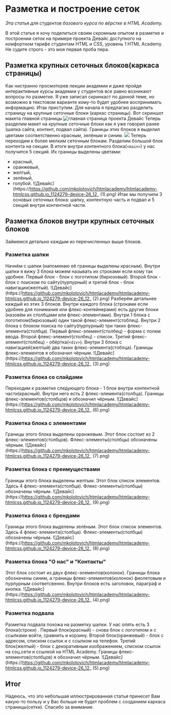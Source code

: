 # Разметка и построение сеток

*Эта статья для студентов базового курса по вёрстке в HTML Academy.*

В этой статье я хочу поделиться своим скромным опытом в разметке и построении сеток на примере проекта Девайс доступного на комфортном тарифе студентам HTML и CSS, уровень 1 HTML Academy. Не судите строго - это моя первая проба пера.

## Разметка крупных сеточных блоков(каркаса страницы)
Как нистранно просмоторев лекции академии и даже пройдя интерактивные курсы академии у студентов все равно возникают вопросы по разметке. Я уже записал скринкаст по данной теме, но возможно в текстовом варианте кому-то будет удобнее воспринимать информацию. Итак приступим. Для начала я предлагаю разделить страницу на крупные сеточные блоки (каркас страницы). Вот скриншот макета главной страницы
![главная страница проекта Девайс](https://up.htmlacademy.ru/static/img/intensive/htmlcss/device.jpg)
Теперь разделим макет на крупные сеточные блоки как я уже говорил ранее (шапка сайта, контент, подвал сайта). Границы этих блоков я выделил цветами соответственно красным, зелёным и синим.
![](https://https://github.com/mkolotovich/htmlacademy/htmlacademy-htmlcss.github.io_1124279-device-26_12_.png)
Теперь переходим к более мелким сеточным блокам. Разделим большой блок контента на секции. В итоге внутри контентного блока(`<main>`) у нас получится 5 секций. Их границы выделены цветами:
* красный, 
* оранжевый, 
* желтый, 
* зелёный, 
* голубой.
![Девайс](https://https://github.com/mkolotovich/htmlacademy/htmlacademy-htmlcss.github.io_1124279-device-26_12_ (1).png)
Итак мы получили 3 основых сеточных блока: шапку, контентную часть и подвал и 5 секций внутри контентной части.

## Разметка блоков внутри крупных сеточных блоков
Займемся детально каждым из перечисленных выше блоков. 

### Разметка шапки
Начнём с шапки (напоминаю её границы выделены красным). Внутри шапки я вижу 3 блока можем называть их строками если кому так удобнее. Первый блок - блок с логотипом (бирюзовый). Второй блок - блок с поиском по сайту(пурпурный) и третий блок - блок навигации(желтый).
![Девайс](https://https://github.com/mkolotovich/htmlacademy/htmlacademy-htmlcss.github.io_1124279-device-26_12_ (2).png)
Разберём детальнее каждый из этих 3 блоков. Внутри каждого блока (строками если удобнее для понимания или флекс-контейнерами) есть другие блоки (назовём их столбцами или флекс-элементами). Внутри 1 блока с логотипом(бирюзовый) один такой флекс-элемент(стоблец). Внутри 2 блока с блоком поиска по сайту(пурпурный) три таких флекс-элемента(столбца). Первый флекс-элемент(столбец) - форма с полем ввода. Второй флекс-элемент(столбец) - список. Третий флекс-элемент(столбец) - обёртка(`<div>`). Внутри 3 блока с навигацией(желтый) два таких флекс-элемента(стоблца). Границы флекс-элементов я обозначил чёрным. 
![Девайс](https://https://github.com/mkolotovich/htmlacademy/htmlacademy-htmlcss.github.io_1124279-device-26_12_ (3).png)

### Разметка блока со слайдами
Переходим к разметке следующего блока - 1 блок внутри контентной части(красный). Внутри него есть 2 флекс-элемента(столбца). Границы флекс-элементов(столбцов) я обозначил чёрным.
![Девайс](https://https://github.com/mkolotovich/htmlacademy/htmlacademy-htmlcss.github.io_1124279-device-26_12_ (6).png)

### Разметка блока с элементами 
Границы этого блока выделены оранжевым. Этот блок состоит из 2 флекс-элементов(столбцов). Флекс-элементы(столбцы) обозначены чёрным. 
![Девайс](https://https://github.com/mkolotovich/htmlacademy/htmlacademy-htmlcss.github.io_1124279-device-26_12_ (7).png)

### Разметка блока с преимуществами
Границы этого блока выделены желтым. Этот блок список элементов. Здесь 4 флекс-элемента(столбца). Флекс-элементы(столбцы) обозначены чёрным. 
![Девайс](https://https://github.com/mkolotovich/htmlacademy/htmlacademy-htmlcss.github.io_1124279-device-26_12_ (9).png)

### Разметка блока с брендами
Границы этого блока выделены зелёным. Этот блок список элементов. Здесь 4 флекс-элемента(столбца). Флекс-элементы(столбцы) обозначены чёрным. 
![Девайс](https://https://github.com/mkolotovich/htmlacademy/htmlacademy-htmlcss.github.io_1124279-device-26_12_ (8).png)

### Разметка блока "О нас" и "Контакты"
Этот блок состоит из двух флекс-элементов(колонок). Границы блока обозначены синим, а границы флекс-элементов(колонок) фиолетовым и пурпурным соответсвенно. Внутри блоков есть заголовок, параграф и кнопка.
![Девайс](https://https://github.com/mkolotovich/htmlacademy/htmlacademy-htmlcss.github.io_1124279-device-26_12_ (4).png)

### Разметка подвала
Разметка подвала похожа на разметку шапки. У нас опять есть 3 блока(строки) . Первый блок(красный) - снова блок с логотипом и c ссылками войти, сравнить и корзину. Второй блок(оранжевый) - блок с адресом, списком ссылок и с ссылком на телефон. Третий блок(желтый) - блок с декоративным изображением, списком ссылок на соц.сети и ссылкой на HTML Academy. Границы флекс-элементов(столбцов) я обозначил чёрным. 
![Девайс](https://https://github.com/mkolotovich/htmlacademy/htmlacademy-htmlcss.github.io_1124279-device-26_12_ (5).png)

## Итог
Надеюсь, что это небольшая иллюстрированная статья принесет Вам какую-то пользу и у Вас больше не будет проблем с созданием каркаса страницы(сетки). Спасибо за внимание.
